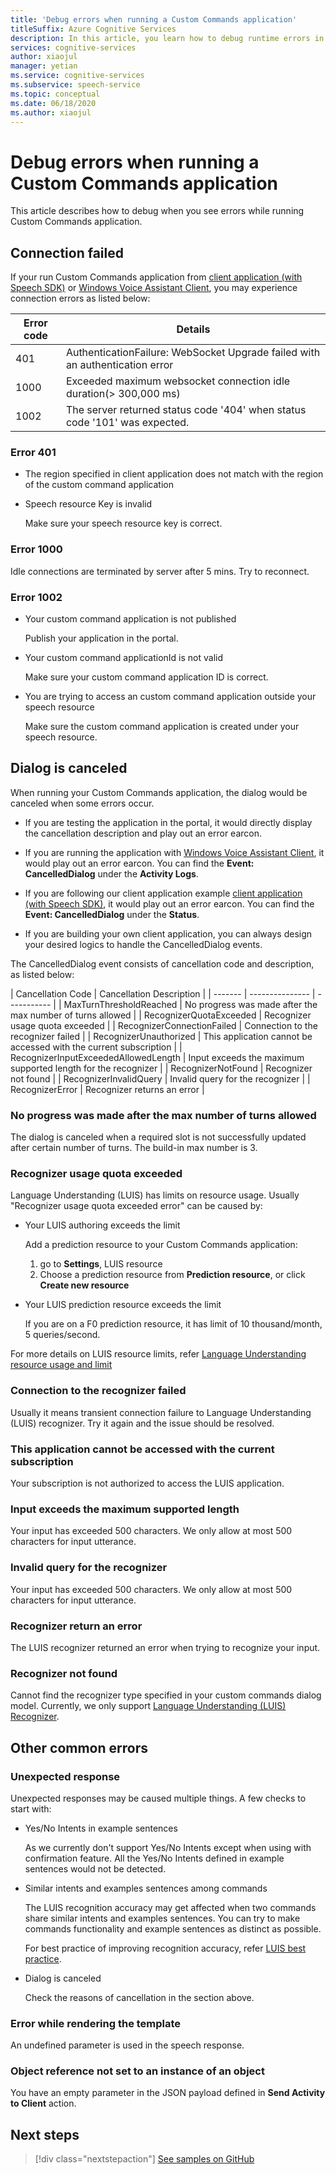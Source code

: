 ```yaml
---
title: 'Debug errors when running a Custom Commands application'
titleSuffix: Azure Cognitive Services
description: In this article, you learn how to debug runtime errors in a Custom Commands application.
services: cognitive-services
author: xiaojul
manager: yetian
ms.service: cognitive-services
ms.subservice: speech-service
ms.topic: conceptual
ms.date: 06/18/2020
ms.author: xiaojul
---
```


# Debug errors when running a Custom Commands application

This article describes how to debug when you see errors while running Custom Commands application. 

## Connection failed

If your run Custom Commands application from [client application (with Speech SDK)](./how-to-custom-commands-setup-speech-sdk.md) or [Windows Voice Assistant Client](./how-to-custom-commands-developer-flow-test.md), you may experience connection errors as listed below:

| Error code | Details |
| ------- | -------- |
| 401 | AuthenticationFailure: WebSocket Upgrade failed with an authentication error |
| 1000 | Exceeded maximum websocket connection idle duration(> 300,000 ms) |
| 1002 | The server returned status code '404' when status code '101' was expected. |

### Error 401
- The region specified in client application does not match with the region of the custom command application

- Speech resource Key is invalid
    
    Make sure your speech resource key is correct.

### Error 1000 
Idle connections are terminated by server after 5 mins. Try to reconnect.

### Error 1002 
- Your custom command application is not published
    
    Publish your application in the portal.

- Your custom command applicationId is not valid

    Make sure your custom command application ID is correct.

- You are trying to access an custom command application outside your speech resource

    Make sure the custom command application is created under your speech resource.

## Dialog is canceled

When running your Custom Commands application, the dialog would be canceled when some errors occur.

- If you are testing the application in the portal, it would directly display the cancellation description and play out an error earcon. 

- If you are running the application with [Windows Voice Assistant Client](./how-to-custom-commands-developer-flow-test.md), it would play out an error earcon. You can find the **Event: CancelledDialog** under the **Activity Logs**.

- If you are following our client application example [client application (with Speech SDK)](./how-to-custom-commands-setup-speech-sdk.md), it would play out an error earcon. You can find the **Event: CancelledDialog** under the **Status**.

- If you are building your own client application, you can always design your desired logics to handle the CancelledDialog events.

The CancelledDialog event consists of cancellation code and description, as listed below:

| Cancellation Code | Cancellation Description |
| ------- | --------------- | ----------- |
| MaxTurnThresholdReached | No progress was made after the max number of turns allowed |
| RecognizerQuotaExceeded | Recognizer usage quota exceeded |
| RecognizerConnectionFailed | Connection to the recognizer failed |
| RecognizerUnauthorized | This application cannot be accessed with the current subscription |
| RecognizerInputExceededAllowedLength | Input exceeds the maximum supported length for the recognizer |
| RecognizerNotFound | Recognizer not found |
| RecognizerInvalidQuery | Invalid query for the recognizer |
| RecognizerError | Recognizer returns an error |

### No progress was made after the max number of turns allowed
The dialog is canceled when a required slot is not successfully updated after certain number of turns. The build-in max number is 3.

### Recognizer usage quota exceeded
Language Understanding (LUIS) has limits on resource usage. Usually "Recognizer usage quota exceeded error" can be caused by: 
- Your LUIS authoring exceeds the limit

    Add a prediction resource to your Custom Commands application: 
    1. go to **Settings**, LUIS resource
    1. Choose a prediction resource from **Prediction resource**, or click **Create new resource** 

- Your LUIS prediction resource exceeds the limit

    If you are on a F0 prediction resource, it has limit of 10 thousand/month, 5 queries/second.

For more details on LUIS resource limits, refer [Language Understanding resource usage and limit](https://docs.microsoft.com/azure/cognitive-services/luis/luis-limits#resource-usage-and-limits)

### Connection to the recognizer failed
Usually it means transient connection failure to Language Understanding (LUIS) recognizer. Try it again and the issue should be resolved.

### This application cannot be accessed with the current subscription
Your subscription is not authorized to access the LUIS application. 

### Input exceeds the maximum supported length
Your input has exceeded 500 characters. We only allow at most 500 characters for input utterance.

### Invalid query for the recognizer
Your input has exceeded 500 characters. We only allow at most 500 characters for input utterance.

### Recognizer return an error
The LUIS recognizer returned an error when trying to recognize your input.

### Recognizer not found
Cannot find the recognizer type specified in your custom commands dialog model. Currently, we only support [Language Understanding (LUIS) Recognizer](https://www.luis.ai/).

## Other common errors
### Unexpected response
Unexpected responses may be caused multiple things. 
A few checks to start with:
- Yes/No Intents in example sentences

    As we currently don't support Yes/No Intents except when using with confirmation feature. All the Yes/No Intents defined in example sentences would not be detected.

- Similar intents and examples sentences among commands

    The LUIS recognition accuracy may get affected when two commands share similar intents and examples sentences. You can try to make commands functionality and example sentences as distinct as possible.

    For best practice of improving recognition accuracy, refer [LUIS best practice](https://docs.microsoft.com/azure/cognitive-services/luis/luis-concept-best-practices).

- Dialog is canceled
    
    Check the reasons of cancellation in the section above.

### Error while rendering the template
An undefined parameter is used in the speech response. 

### Object reference not set to an instance of an object
You have an empty parameter in the JSON payload defined in **Send Activity to Client** action.

## Next steps

> [!div class="nextstepaction"]
> [See samples on GitHub](https://aka.ms/speech/cc-samples)